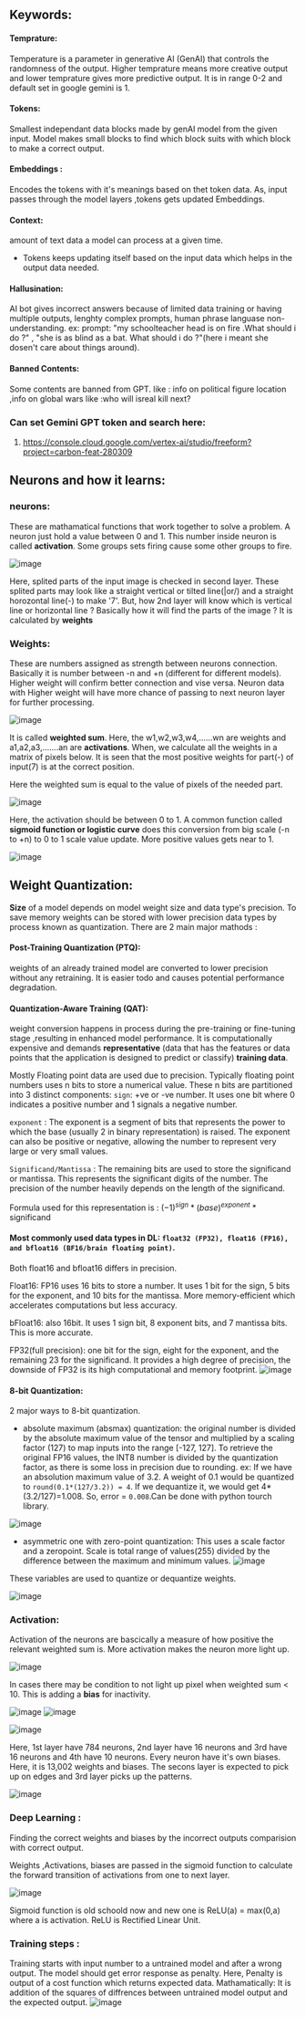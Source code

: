 ## Keywords: 
#### Temprature: 
Temperature is a parameter in generative AI (GenAI) that controls the randomness of the output. Higher temprature means more creative output and lower temprature gives more predictive output. It is in range 0-2 and default set in google gemini is 1. 
#### Tokens: 
Smallest independant data blocks made by genAI model from the given input. Model makes small blocks to find which block suits with which block to make a correct output.
#### Embeddings : 
Encodes the tokens with it's meanings based on thet token data. As, input passes through the model layers ,tokens gets updated Embeddings.
#### Context: 
amount of text data a model can process at a given time.
- Tokens keeps updating itself based on the input data which helps in the output data needed.
#### Hallusination: 
AI bot gives incorrect answers because of limited data training or having multiple outputs, lenghty complex prompts, human phrase languase non-understanding. ex: prompt: "my schoolteacher head is on fire .What should i do ?"  ,  "she is as blind as a bat. What should i do ?"(here i meant she dosen't care about things around).
#### Banned Contents: 
Some contents are banned from GPT. like : info on political figure location ,info on global wars like :who will isreal kill next?   

### Can set Gemini GPT token and search here: 
1. https://console.cloud.google.com/vertex-ai/studio/freeform?project=carbon-feat-280309



## Neurons and how it learns: 

### neurons: 
These are mathamatical functions that work together to solve a problem. A neuron just hold a value between 0 and 1. This number inside neuron is called **activation**. Some groups sets firing cause some other groups to fire. 


![image](https://github.com/user-attachments/assets/566eadae-4a26-4cee-be07-88b8209186ef)

Here, splited parts of the input image is checked in second layer. These splited parts may look like a straight vertical or tilted line(|or/) and a straight horozontal line(-) to make '7'. 
But, how 2nd layer will know which is vertical line or horizontal line ? Basically how it will find the parts of the image ? It is calculated by **weights**


### Weights: 
These are numbers assigned as strength between neurons connection. Basically it is number between -n and +n (different for different models). Higher weight will confirm better connection and vise versa. Neuron data with Higher weight will have more chance of passing to next neuron layer for further processing. 

![image](https://github.com/user-attachments/assets/da0dff38-e94c-46aa-8501-93fed23a8975)

It is called **weighted sum**. Here, the w1,w2,w3,w4,......wn are weights and a1,a2,a3,.......an are **activations**. When, we calculate all the weights in a matrix of pixels below. It is seen that the most positive weights for part(-) of input(7) is at the correct position.

Here the weighted sum is equal to the value of pixels of the needed part. 

![image](https://github.com/user-attachments/assets/1f6279e2-aff0-4cf2-a2ca-81b76048c425)

Here, the activation should be between 0 to 1. A common function called **sigmoid function or logistic curve** does this conversion from big scale (-n to +n) to 0 to 1 scale value update. More positive values gets near to 1.

![image](https://github.com/user-attachments/assets/0df9289a-29d1-4df3-8d5c-0a4625f4dbc6)



## Weight Quantization: 

**Size** of a model depends on model weight size and data type's precision. 
To save memory weights can be stored with lower precision data types by process known as quantization. There are 2 main major mathods : 

#### Post-Training Quantization (PTQ): 
weights of an already trained model are converted to lower precision without any retraining. It is easier todo and causes potential performance degradation.

#### Quantization-Aware Training (QAT): 
weight conversion happens in process during the pre-training or fine-tuning stage ,resulting in enhanced model performance. It is computationally expensive and demands **representative** (data that has the features or data points that the application is designed to predict or classify) **training data**. 

Mostly Floating point data are used due to precision. Typically floating point numbers uses n bits to store a numerical value. These n bits are partitioned into 3 distinct components:
`sign`: +ve or -ve number. It uses one bit where 0 indicates a positive number and 1 signals a negative number.

`exponent` : The exponent is a segment of bits that represents the power to which the base (usually 2 in binary representation) is raised. The exponent can also be positive or negative, allowing the number to represent very large or very small values.

`Significand/Mantissa` : The remaining bits are used to store the significand or mantissa. This represents the significant digits of the number. The precision of the number heavily depends on the length of the significand.

Formula used for this representation is : $(-1)^{sign} * (base)^{exponent}$ * significand


#### Most commonly used data types in DL:  `float32 (FP32), float16 (FP16), and bfloat16 (BF16/brain floating point)`. 

Both float16 and bfloat16 differs in precision. 

Float16: FP16 uses 16 bits to store a number. It uses 1 bit for the sign, 5 bits for the exponent, and 10 bits for the mantissa. More memory-efficient which accelerates computations but less accuracy.

bFloat16: also 16bit. It uses 1 sign bit, 8 exponent bits, and 7 mantissa bits. This is more accurate.

FP32(full precision): one bit for the sign, eight for the exponent, and the remaining 23 for the significand. It provides a high degree of precision, the downside of FP32 is its high computational and memory footprint.
![image](https://github.com/user-attachments/assets/7adf9588-0e78-4894-9647-1acb4279a31a)

#### 8-bit Quantization: 
2 major ways to 8-bit quantization. 
- absolute maximum (absmax) quantization: the original number is divided by the absolute maximum value of the tensor and multiplied by a scaling factor (127) to map inputs into the range [-127, 127].  To retrieve the original FP16 values, the INT8 number is divided by the quantization factor, as there is some loss in precision due to rounding.
  ex: If we have an absolution maximum value of 3.2. A weight of 0.1 would be quantized to `round(0.1*(127/3.2)) = 4`. If we dequantize it, we would get 4*(3.2/127)=1.008. So, error =     `0.008`.Can be done with python tourch library.
  
![image](https://github.com/user-attachments/assets/26984fc3-a785-43bc-a0b3-db83cbcc7deb)

- asymmetric one with zero-point quantization: This uses a scale factor and a zeropoint. Scale is total range of values(255)  divided by the difference between the maximum and minimum values.
![image](https://github.com/user-attachments/assets/46cf1201-b436-4f0e-b31b-2b5d48aa9e56)

These variables are used to quantize or dequantize weights.

![image](https://github.com/user-attachments/assets/705d1312-92a3-41a0-9e14-61b5bd513abc)







### Activation:
Activation of the neurons are bascically a measure of how positive the relevant weighted sum is. More activation makes the neuron more light up. 

![image](https://github.com/user-attachments/assets/e7aeb112-28aa-418f-a6ff-c93c70086d62)

In cases there  may be condition to not light up pixel when weighted sum < 10. This is adding a **bias** for inactivity. 

![image](https://github.com/user-attachments/assets/2467496f-fc28-4eaf-bce9-0050413bd3f0)
![image](https://github.com/user-attachments/assets/d86447c9-cabe-43ed-8185-68fc5707e186)

![image](https://github.com/user-attachments/assets/2ab5d8f3-7678-4684-9a5d-ea32db974ff8)

Here, 1st layer have 784 neurons, 2nd layer have 16 neurons and 3rd have 16 neurons and 4th have 10 neurons. Every neuron have it's own biases. Here, it is 13,002
weights and biases. 
The secons layer is expected to pick up on edges and 3rd layer picks up the patterns. 

![image](https://github.com/user-attachments/assets/75a29064-ccde-4303-acb4-a405a76cb8e0)

### Deep Learning : 
Finding the correct weights and biases by the incorrect outputs comparision with correct output.

Weights ,Activations, biases are passed in the sigmoid function to calculate the forward transition of activations from one to next layer.  

![image](https://github.com/user-attachments/assets/c63bdce7-3137-4016-9ffa-3d840521bef0)

Sigmoid function is old schoold now and new one is ReLU(a) = max(0,a) where a is activation. ReLU is Rectified Linear Unit. 

### Training steps :
Training starts with input number to a untrained model and after a wrong output. The model should get error response as penalty. Here, Penalty is output of a cost function which returns expected data. Mathamatically:
It is addition of the squares of diffrences between untrained model output and the expected output. 
![image](https://github.com/user-attachments/assets/df4eb7e2-e1c0-4940-bc7a-b99b0cba0d8c)

